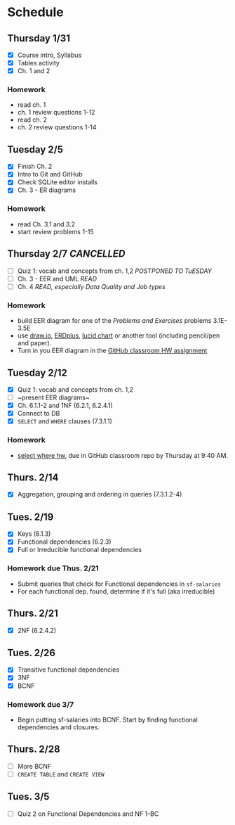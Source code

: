 # Schedule

## Thursday 1/31
- [x] Course intro, Syllabus
- [x] Tables activity
- [x] Ch. 1 and 2

### Homework
* read ch. 1
* ch. 1 review questions 1-12
* read ch. 2
* ch. 2 review questions 1-14

## Tuesday 2/5
- [x] Finish Ch. 2
- [x] Intro to Git and GitHub
- [x] Check SQLite editor installs
- [x] Ch. 3 - ER diagrams

### Homework
* read Ch. 3.1 and 3.2
* start review problems 1-15

## Thursday 2/7 *CANCELLED*
- [ ] Quiz 1: vocab and concepts from ch. 1,2 *POSTPONED TO TuESDAY*
- [ ] Ch. 3 - EER and UML *READ*
- [ ] Ch. 4 *READ, especially Data Quality and Job types*

### Homework
* build EER diagram for one of the *Problems and Exercises* problems 3.1E-3.5E
* use [draw.io](https://www.draw.io), [ERDplus](https://erdplus.com/#/), [lucid chart](https://www.lucidchart.com/pages/tour/ER_diagram_tool) or another tool (including pencil/pen and paper).
* Turn in you EER diagram in the [GitHub classroom HW assignment](https://classroom.github.com/a/75ngl0Ts)

## Tuesday 2/12
- [x] Quiz 1: vocab and concepts from ch. 1,2
- [ ] ~present EER diagrams~
- [x] Ch. 6.1.1-2 and 1NF (6.2.1, 6.2.4.1)
- [x] Connect to DB
- [x] `SELECT` and `WHERE` clauses (7.3.1.1)

### Homework
 * [select where hw](https://github.com/csc270s19/In-Class/blob/master/01-HW.md), due in GitHub classroom repo by Thursday at 9:40 AM.

## Thurs. 2/14
- [X] Aggregation, grouping and ordering in queries (7.3.1.2-4)

## Tues. 2/19
- [X] Keys (6.1.3)
- [X] Functional dependencies (6.2.3)
- [X] Full or Irreducible functional dependencies

### Homework due Thus. 2/21
* Submit queries that check for Functional dependencies in `sf-salaries`
* For each functional dep. found, determine if it's full (aka irreducible)

## Thurs. 2/21
- [x] 2NF (6.2.4.2)

## Tues. 2/26
- [x] Transitive functional dependencies
- [x] 3NF
- [x] BCNF

### Homework due 3/7
* Begin putting sf-salaries into BCNF. Start by finding functional dependencies and closures.

## Thurs. 2/28
- [ ] More BCNF
- [ ] `CREATE TABLE` and `CREATE VIEW`

## Tues. 3/5
- [ ] Quiz 2 on Functional Dependencies and NF 1-BC
